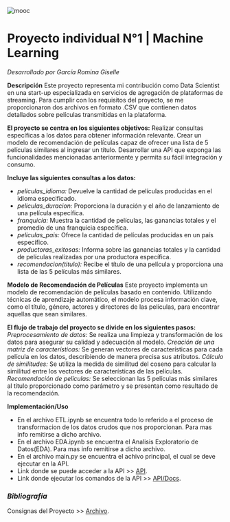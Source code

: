 ![mooc](https://github.com/Rominagarcia/MachineLearning/assets/96449858/2ac92855-dd98-472d-8875-4aff17e5cab3)

# Proyecto individual N°1 | Machine Learning

*Desarrollado por García Romina Giselle*

**Descripción**
Este proyecto representa mi contribución como Data Scientist en una start-up especializada en servicios de agregación de plataformas de streaming. Para cumplir con los requisitos del proyecto, se me proporcionaron dos archivos en formato .CSV que contienen datos detallados sobre películas transmitidas en la plataforma.

**El proyecto se centra en los siguientes objetivos:**
Realizar consultas específicas a los datos para obtener información relevante.
Crear un modelo de recomendación de películas capaz de ofrecer una lista de 5 películas similares al ingresar un título.
Desarrollar una API que exponga las funcionalidades mencionadas anteriormente y permita su fácil integración y consumo.

**Incluye las siguientes consultas a los datos:**
- *peliculas_idioma:* Devuelve la cantidad de películas producidas en el idioma especificado.
- *peliculas_duracion:* Proporciona la duración y el año de lanzamiento de una película específica.
- *franquicia:* Muestra la cantidad de películas, las ganancias totales y el promedio de una franquicia específica.
- *peliculas_pais:* Ofrece la cantidad de películas producidas en un país específico.
- *productoras_exitosas:* Informa sobre las ganancias totales y la cantidad de películas realizadas por una productora específica.
- *recomendacion(titulo):* Recibe el título de una película y proporciona una lista de las 5 películas más similares.

**Modelo de Recomendación de Películas**
Este proyecto implementa un modelo de recomendación de películas basado en contenido. Utilizando técnicas de aprendizaje automático, el modelo procesa información clave, como el título, género, actores y directores de las películas, para encontrar aquellas que sean similares.

**El flujo de trabajo del proyecto se divide en los siguientes pasos:**
*Preprocesamiento de datos:* Se realiza una limpieza y transformación de los datos para asegurar su calidad y adecuación al modelo.
*Creación de una matriz de características:* Se generan vectores de características para cada película en los datos, describiendo de manera precisa sus atributos.
*Cálculo de similitudes:* Se utiliza la medida de similitud del coseno para calcular la similitud entre los vectores de características de las películas.
*Recomendación de películas:* Se seleccionan las 5 películas más similares al título proporcionado como parámetro y se presentan como resultado de la recomendación.



**Implementación/Uso**
- En el archivo ETL.ipynb se encuentra todo lo referido a el proceso de transformacion de los datos crudos que nos proporcionan. Para mas info remitirse a dicho archivo.
- En el archivo EDA.ipynb se encuentra el Analisis Exploratorio de Datos(EDA). Para mas info remitirse a dicho archivo.
- En el archivo main.py se encuentra el achivo principal, el cual se deve ejecutar en la API.
- Link donde se puede acceder a la API >> [API](https://machinelearningrominagisellegarcia.onrender.com).
- Link donde ejecutar los comandos de la API >> [API/Docs](https://machinelearningrominagisellegarcia.onrender.com/docs).

### *Bibliografía*
Consignas del Proyecto >> [Archivo](https://github.com/soyHenry/PI_ML_OPS/blob/main/Readme.md).
